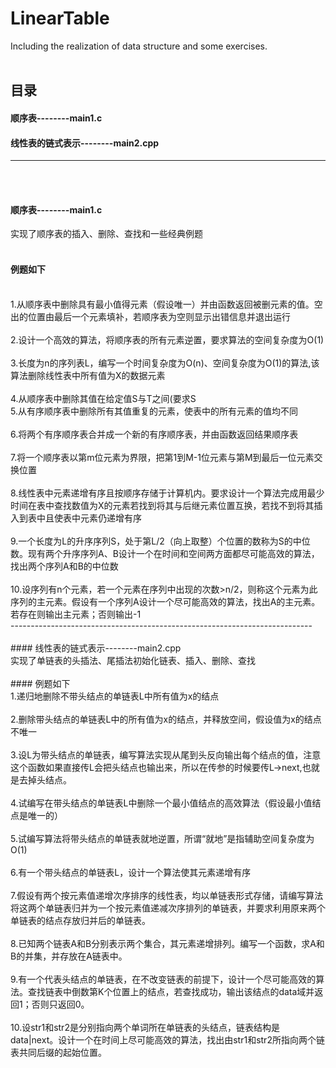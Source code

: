 # LinearTable
Including the realization of data structure and some exercises.<br><br>
## 目录<br>
#### 顺序表--------main1.c<br>
#### 线性表的链式表示--------main2.cpp<br>
---------------------------------------------------------------------------
<br><br>
#### 顺序表--------main1.c<br>
实现了顺序表的插入、删除、查找和一些经典例题<br>
<br>
#### 例题如下
<br>
1.从顺序表中删除具有最小值得元素（假设唯一）并由函数返回被删元素的值。空出的位置由最后一个元素填补，若顺序表为空则显示出错信息并退出运行</br>
<br>
2.设计一个高效的算法，将顺序表的所有元素逆置，要求算法的空间复杂度为O(1)<br>
<br>
3.长度为n的序列表L，编写一个时间复杂度为O(n)、空间复杂度为O(1)的算法,该算法删除线性表中所有值为X的数据元素<br>
<br>
4.从顺序表中删除其值在给定值S与T之间(要求S<T)的所有元素，如果S或T不合理或者顺序表为空则显示出错信息并退出运行<br>
<br>
5.从有序顺序表中删除所有其值重复的元素，使表中的所有元素的值均不同</br>
<br>
6.将两个有序顺序表合并成一个新的有序顺序表，并由函数返回结果顺序表<br>
<br>
7.将一个顺序表以第m位元素为界限，把第1到M-1位元素与第M到最后一位元素交换位置<br>
<br>
8.线性表中元素递增有序且按顺序存储于计算机内。要求设计一个算法完成用最少时间在表中查找数值为X的元素若找到将其与后继元素位置互换，若找不到将其插入到表中且使表中元素仍递增有序<br>
<br>
9.一个长度为L的升序序列S，处于第L/2（向上取整）个位置的数称为S的中位数。现有两个升序序列A、B设计一个在时间和空间两方面都尽可能高效的算法，找出两个序列A和B的中位数<br>
<br>
10.设序列有n个元素，若一个元素在序列中出现的次数>n/2，则称这个元素为此序列的主元素。假设有一个序列A设计一个尽可能高效的算法，找出A的主元素。若存在则输出主元素；否则输出-1<br>
---------------------------------------------------------------------------
<br><br>
####  线性表的链式表示--------main2.cpp<br>
实现了单链表的头插法、尾插法初始化链表、插入、删除、查找<br>
<br>
#### 例题如下
<br>
1.递归地删除不带头结点的单链表L中所有值为x的结点<br>
<br>
2.删除带头结点的单链表L中的所有值为x的结点，并释放空间，假设值为x的结点不唯一<br>
<br>
3.设L为带头结点的单链表，编写算法实现从尾到头反向输出每个结点的值，注意这个函数如果直接传L会把头结点也输出来，所以在传参的时候要传L->next,也就是去掉头结点。<br>
<br>
4.试编写在带头结点的单链表L中删除一个最小值结点的高效算法（假设最小值结点是唯一的）<br>
<br>
5.试编写算法将带头结点的单链表就地逆置，所谓“就地”是指辅助空间复杂度为O(1)<br>
<br>
6.有一个带头结点的单链表L，设计一个算法使其元素递增有序<br>
<br>
7.假设有两个按元素值递增次序排序的线性表，均以单链表形式存储，请编写算法将这两个单链表归并为一个按元素值递减次序排列的单链表，并要求利用原来两个单链表的结点存放归并后的单链表。<br>
<br>
8.已知两个链表A和B分别表示两个集合，其元素递增排列。编写一个函数，求A和B的并集，并存放在A链表中。<br>
<br>
9.有一个代表头结点的单链表，在不改变链表的前提下，设计一个尽可能高效的算法。查找链表中倒数第K个位置上的结点，若查找成功，输出该结点的data域并返回1；否则只返回0。<br>
<br>
10.设str1和str2是分别指向两个单词所在单链表的头结点，链表结构是data|next。设计一个在时间上尽可能高效的算法，找出由str1和str2所指向两个链表共同后缀的起始位置。<br>
<br>
